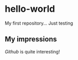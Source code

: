 # hello-world
My first repository... Just testing

## My impressions
*Github* is quite interesting!
